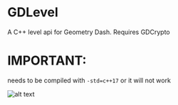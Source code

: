 # GDLevel
A C++ level api for Geometry Dash. Requires GDCrypto
# IMPORTANT: 
needs to be compiled with `-std=c++17` or it will not work

![alt text](https://i.imgur.com/biGmjmV.png "title text")
